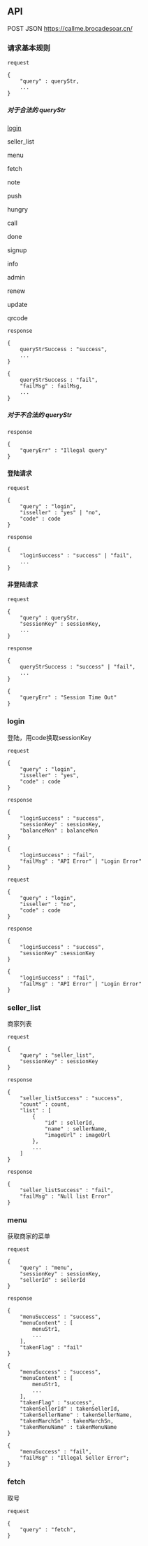 ## API

POST JSON https://callme.brocadesoar.cn/

### 请求基本规则

    request

    {
        "query" : queryStr,
        ...
    }

##### 对于合法的 queryStr

[login](#login)

seller\_list

menu

fetch

note

push

hungry

call

done

signup

info

admin

renew

update

qrcode

    response

    {
        queryStrSuccess : "success",
        ...
    }

    {
        queryStrSuccess : "fail",
        "failMsg" : failMsg,
        ...
    }

##### 对于不合法的 queryStr

    response

    {
        "queryErr" : "Illegal query"
    }

#### 登陆请求

    request

    {
        "query" : "login",
        "isseller" : "yes" | "no",
        "code" : code
    }

    response

    {
        "loginSuccess" : "success" | "fail",
        ...
    }

#### 非登陆请求

    request

    {
        "query" : queryStr,
        "sessionKey" : sessionKey,
        ...
    }

    response

    {
        queryStrSuccess : "success" | "fail",
        ...
    }

    {
        "queryErr" : "Session Time Out"
    }

### login 

登陆，用code换取sessionKey

    request

    {
        "query" : "login",
        "isseller" : "yes",
        "code" : code
    }

    response

    {
        "loginSuccess" : "success",
        "sessionKey" : sessionKey,
        "balanceMon" : balanceMon
    }

    {
        "loginSuccess" : "fail",
        "failMsg" : "API Error" | "Login Error"
    }

    request

    {
        "query" : "login",
        "isseller" : "no",
        "code" : code
    }

    response

    {
        "loginSuccess" : "success",
        "sessionKey" :sessionKey
    }

    {
        "loginSuccess" : "fail",
        "failMsg" : "API Error" | "Login Error"
    }

### seller_list

商家列表

    request

    {
        "query" : "seller_list",
        "sessionKey" : sessionKey
    }

    response

    {
        "seller_listSuccess" : "success",
        "count" : count,
        "list" : [
            {
                "id" : sellerId,
                "name" : sellerName,
                "imageUrl" : imageUrl
            },
            ...
        ]
    }

    response

    {
        "seller_listSuccess" : "fail",
        "failMsg" : "Null list Error"
    }

### menu

获取商家的菜单

    request

    {
        "query" : "menu",
        "sessionKey" : sessionKey,
        "sellerId" : sellerId
    }

    response

    {
        "menuSuccess" : "success",
        "menuContent" : [
            menuStr1,
            ...
        ],
        "takenFlag" : "fail"
    }

    {
        "menuSuccess" : "success",
        "menuContent" : [
            menuStr1,
            ...
        ],
        "takenFlag" : "success",
        "takenSellerId" : takenSellerId,
        "takenSellerName" : takenSellerName,
        "takenMarchSn" : takenMarchSn,
        "takenMenuName" : takenMenuName
    }

    {
        "menuSuccess" : "fail",
        "failMsg" : "Illegal Seller Error";
    }

### fetch

取号

    request

    {
        "query" : "fetch",
    }
